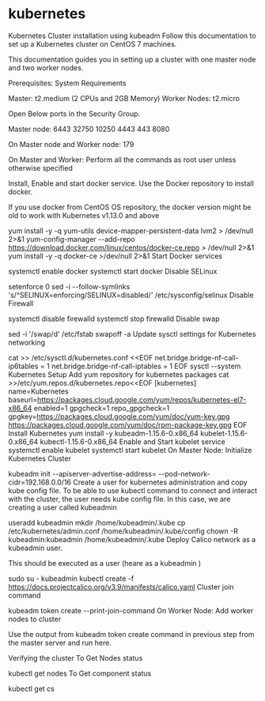 # kubernetes
Kubernetes Cluster installation using kubeadm
Follow this documentation to set up a Kubernetes cluster on CentOS 7 machines.

This documentation guides you in setting up a cluster with one master node and two worker nodes.

Prerequisites:
System Requirements

Master: t2.medium (2 CPUs and 2GB Memory)
Worker Nodes: t2.micro

Open Below ports in the Security Group.

Master node:
6443 32750 10250 4443 443 8080

On Master node and Worker node:
179

On Master and Worker:
Perform all the commands as root user unless otherwise specified

Install, Enable and start docker service. Use the Docker repository to install docker.

If you use docker from CentOS OS repository, the docker version might be old to work with Kubernetes v1.13.0 and above

yum install -y -q yum-utils device-mapper-persistent-data lvm2 > /dev/null 2>&1
yum-config-manager --add-repo https://download.docker.com/linux/centos/docker-ce.repo > /dev/null 2>&1
yum install -y -q docker-ce >/dev/null 2>&1
Start Docker services

systemctl enable docker
systemctl start docker
Disable SELinux

setenforce 0
sed -i --follow-symlinks 's/^SELINUX=enforcing/SELINUX=disabled/' /etc/sysconfig/selinux
Disable Firewall

systemctl disable firewalld
systemctl stop firewalld
Disable swap

sed -i '/swap/d' /etc/fstab
swapoff -a
Update sysctl settings for Kubernetes networking

cat >> /etc/sysctl.d/kubernetes.conf <<EOF
net.bridge.bridge-nf-call-ip6tables = 1
net.bridge.bridge-nf-call-iptables = 1
EOF
sysctl --system
Kubernetes Setup
Add yum repository for kubernetes packages
cat >>/etc/yum.repos.d/kubernetes.repo<<EOF
[kubernetes]
name=Kubernetes
baseurl=https://packages.cloud.google.com/yum/repos/kubernetes-el7-x86_64
enabled=1
gpgcheck=1
repo_gpgcheck=1
gpgkey=https://packages.cloud.google.com/yum/doc/yum-key.gpg
        https://packages.cloud.google.com/yum/doc/rpm-package-key.gpg
EOF
Install Kubernetes
yum install -y kubeadm-1.15.6-0.x86_64 kubelet-1.15.6-0.x86_64 kubectl-1.15.6-0.x86_64
Enable and Start kubelet service
systemctl enable kubelet
systemctl start kubelet
On Master Node:
Initialize Kubernetes Cluster

kubeadm init --apiserver-advertise-address=<MasterServerIP> --pod-network-cidr=192.168.0.0/16
Create a user for kubernetes administration and copy kube config file.
To be able to use kubectl command to connect and interact with the cluster, the user needs kube config file.
In this case, we are creating a user called kubeadmin

useradd kubeadmin 
mkdir /home/kubeadmin/.kube
cp /etc/kubernetes/admin.conf /home/kubeadmin/.kube/config
chown -R kubeadmin:kubeadmin /home/kubeadmin/.kube
Deploy Calico network as a kubeadmin user.

This should be executed as a user (heare as a kubeadmin )

sudo su - kubeadmin 
kubectl create -f https://docs.projectcalico.org/v3.9/manifests/calico.yaml
Cluster join command

kubeadm token create --print-join-command
On Worker Node:
Add worker nodes to cluster

Use the output from kubeadm token create command in previous step from the master server and run here.

Verifying the cluster To Get Nodes status

kubectl get nodes
To Get component status

kubectl get cs
